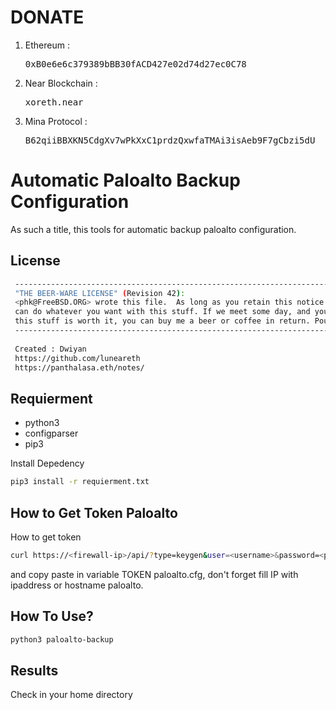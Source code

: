 # DONATE

1. Ethereum : <pre>0xB0e6e6c379389bBB30fACD427e02d74d27ec0C78</pre>
2. Near Blockchain : <pre>xoreth.near</pre>
3. Mina Protocol : <pre>B62qiiBBXKN5CdgXv7wPkXxC1prdzQxwfaTMAi3isAeb9F7gCbzi5dU</pre>



# Automatic Paloalto Backup Configuration #

As such a title, this tools for automatic backup paloalto configuration.

## License ##
```bash
 ---------------------------------------------------------------------------------
 "THE BEER-WARE LICENSE" (Revision 42):
 <phk@FreeBSD.ORG> wrote this file.  As long as you retain this notice you
 can do whatever you want with this stuff. If we meet some day, and you think
 this stuff is worth it, you can buy me a beer or coffee in return. Poul-Henning Kamp
 ---------------------------------------------------------------------------------
 
 Created : Dwiyan
 https://github.com/luneareth
 https://panthalasa.eth/notes/
```
## Requierment ##

* python3
* configparser
* pip3

Install Depedency
```bash
pip3 install -r requierment.txt
```


## How to Get Token Paloalto ##

How to get token
```bash
curl https://<firewall-ip>/api/?type=keygen&user=<username>&password=<password>
```

and copy paste in variable TOKEN paloalto.cfg, don't forget fill IP with ipaddress or hostname paloalto.


## How To Use? ##

```bash
python3 paloalto-backup

``` 

## Results ##
Check in your home directory
